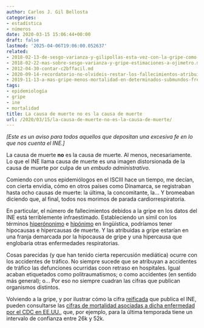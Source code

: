 ```yaml
---
author: Carlos J. Gil Bellosta
categories:
- estadística
- números
date: 2020-03-15 15:06:44+00:00
draft: false
lastmod: '2025-04-06T19:06:00.052637'
related:
- 2018-02-13-de-sesgo-varianza-y-gilipollas-esta-vez-con-la-gripe-como-excusa.md
- 2018-02-22-mas-sobre-sesgo-varianza-y-gripe-estimaciones-a-ojimetro.md
- 2012-04-30-contar-c2bffacil.md
- 2020-09-14-recordatorio-no-olvideis-restar-los-fallecimientos-atribuibles-al-calor-en-la-estimacion-del-efecto-de-la-segunda-ola.md
- 2019-11-13-a-mas-gripe-menos-mortalidad-en-determinados-submundos-frecuentistas-si.md
tags:
- epidemiología
- gripe
- ine
- mortalidad
title: La causa de muerte no es la causa de muerte
url: /2020/03/15/la-causa-de-muerte-no-es-la-causa-de-muerte/
---
```


_[Este es un aviso para todos aquellos que depositan una excesiva fe en lo que nos cuenta el INE.]_

La causa de muerte **no** es la causa de muerte. Al menos, necesariamente. Lo que el INE llama causa de muerte es una imagen distorsionada de la causa de muerte por culpa de un _embudo administrativo_.

Comiendo con unos epidemiólogos en el ISCIII hace un tiempo, me decían, con cierta envidia, cómo en otros países como Dinamarca, se registraban hasta ocho causas de muerte: la última, la concomitante, la... Y bromeaban diciendo que, al final, todos nos morimos de parada cardiorrespiratoria.

En particular, el número de fallecimientos debidos a la gripe en los datos del INE está terriblemente infraestimado. Estableciendo un símil con los términos [hiperónonimo](https://es.wikipedia.org/wiki/Hiper%C3%B3nimo) e [hipónimo](https://es.wikipedia.org/wiki/Hip%C3%B3nimo) en lingüística, podríamos tener hipocausas e hipercausas de muerte. Y las atribuidas a gripe estarían en una franja demarcada por la hipocausa de gripe y una hipercausa que englobaría otras enfermedades respiratorias.

Cosas parecidas (y que han tenido cierta repercusión mediática) ocurre con los accidentes de tráfico. No siempre sucede que se atribuyan a accidentes de tráfico las defunciones ocurridas coon retraso en hospitales. Igual acaban etiquetados como politraumatismos; o como accidentes (en sentido más general); o... Por eso no siempre cuadran las cifras que publican organismos distintos.

Volviendo a la gripe, y por ilustrar cómo la cifra [reificada](https://www.datanalytics.com/2018/12/05/tiene-sentido-plantearse-un-objetivo-que-no-se-puede-medir/) que publica el INE, pueden consultarse las [cifras de mortalidad asociadas a dicha enfermedad por el CDC en EE.UU.](https://www.cdc.gov/flu/about/burden/index.html), que, por ejemplo, para la última temporada tiene un intervalo de confianza entre 26k y 52k.